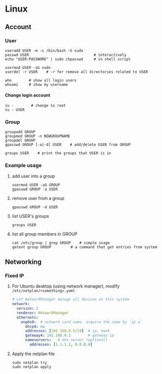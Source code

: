 # Linux

## Account

### User

```shell
useradd USER -m -s /bin/bash -G sudo 
passwd USER                              # interactively
echo "USER:PASSWORD" | sudo chpasswd     # in shell script

usermod USER -aG sudo           
userdel -r USER    # -r for remove all directories related to USER
```

```shell
who        # show all login users
whoami     # show my username
```


#### Change login account
```shell
su -        # change to root
su - USER
```

### Group

```shell
groupadd GROUP
groupmod GROUP -n NEWGROUPNAME
groupdel GROUP
gpasswd GROUP [-a|-d] USER    # add/delete USER from GROUP

groups USER    # print the groups that USER is in
```

### Example usage
1.  add user into a group
    ```shell
    usermod USER -aG GROUP
    gpasswd GROUP -a USER
    ```
2.  remove user from a group
    ```shell
    gpasswd GROUP -d USER
    ```
3.  list USER's groups
    ```shell
    groups USER
    ```
4.  list all group members in GROUP
    ```shell
    cat /etc/group | grep GROUP    # simple usage
    getent group GROUP         # a command that get entries from system
    ```

## Networking

### Fixed IP

1.  For Ubuntu desktop (using network manager), modify `/etc/netplan/<something>.yaml`

    ```yaml
    # Let NetworkManager manage all devices on this system
    network:
      version: 2
      renderer: NetworkManager
      ethernets:
        enp6s0:  # network card name. acquire the name by `ip a`
          dhcp4: no
          addresses: [192.168.0.5/24]  # ip, mask
          gateway4: 192.168.0.1        # gateway ip
          nameservers:   # dns server (optional)
            addresses: [1.1.1.1, 8.8.8.8]
    ```
2.  Apply the netplan file

    ```
    sudo netplan try
    sudo netplan apply
    ```

